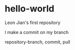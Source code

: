 # hello-world
Leon Jian's first repository

I make a commit on my branch

repository-branch, commit, pull



